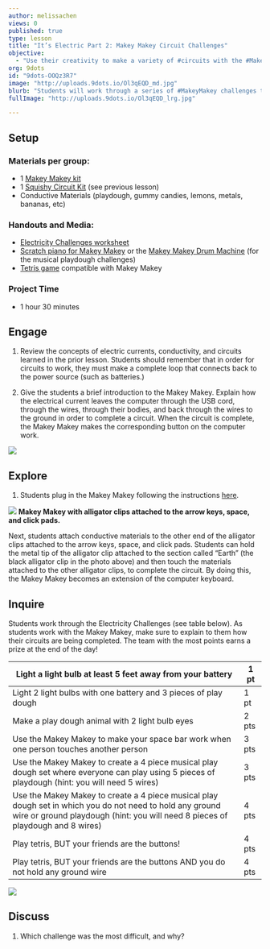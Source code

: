 ```yaml
---
author: melissachen
views: 0
published: true
type: lesson
title: "It’s Electric Part 2: Makey Makey Circuit Challenges"
objective: 
  - "Use their creativity to make a variety of #circuits with the #MakeyMakey"
org: 9dots
id: "9dots-OOQz3R7"
image: "http://uploads.9dots.io/Ol3qEQD_md.jpg"
blurb: "Students will work through a series of #MakeyMakey challenges to win points for their team."
fullImage: "http://uploads.9dots.io/Ol3qEQD_lrg.jpg"

---
```


## Setup
### Materials per group:

 - 1 [Makey Makey kit](http://www.makeymakey.com/) 
 - 1 [Squishy Circuit Kit](http://squishycircuitsstore.com/kits.html) (see previous lesson)
 - Conductive Materials (playdough, gummy candies, lemons, metals, bananas, etc)

### Handouts and Media:

 - [Electricity Challenges worksheet](http://9-dots.org/wp-uploads/2013/02/Electricity-Challenge.docx)
 - [Scratch piano for Makey Makey](http://scratch.mit.edu/projects/2543877/) or the [Makey Makey Drum Machine](http://www.makeymakey.com/howto.php) (for the musical playdough challenges)
 - [Tetris game](http://www.freetetris.org/game.php) compatible with Makey Makey

### Project Time

- 1 hour 30 minutes

## Engage

1. Review the concepts of electric currents, conductivity, and circuits learned in the prior lesson. Students should remember that in order for circuits to work, they must make a complete loop that connects back to the power source (such as batteries.) 

2. Give the students a brief introduction to the Makey Makey.  Explain how the electrical current leaves the computer through the USB cord, through the wires, through their bodies, and back through the wires to the ground in order to complete a circuit.  When the circuit is complete, the Makey Makey makes the corresponding button on the computer work.

![](http://uploads.9dots.io/OOtM1kf_md.jpg) 

## Explore

1. Students plug in the Makey Makey following the instructions [here](http://www.makeymakey.com/howto.php).  

![](http://uploads.9dots.io/OOtMUfp_md.jpg) 
**Makey Makey with alligator clips attached to the arrow keys, space, and click pads.**

Next, students attach conductive materials to the other end of the alligator clips attached to the arrow keys, space, and click pads.  Students can hold the metal tip of the alligator clip attached to the section called “Earth” (the black alligator clip in the photo above) and then touch the materials attached to the other alligator clips, to complete the circuit.  By doing this, the Makey Makey becomes an extension of the computer keyboard.

## Inquire
Students work through the Electricity Challenges (see table below).  As students work with the Makey Makey, make sure to explain to them how their circuits are being completed. The team with the most points earns a prize at the end of the day!

Light a light bulb at least 5 feet away from your battery | 1 pt 
--- | --- 
Light 2 light bulbs with one battery and 3 pieces of play dough | 1 pt 
Make a play dough animal with 2 light bulb eyes | 2 pts 
Use the Makey Makey to make your space bar work when one person touches another person | 3 pts 
Use the Makey Makey to create a 4 piece musical play dough set where everyone can play using 5 pieces of playdough (hint: you will need 5 wires) | 3 pts 
Use the Makey Makey to create a 4 piece musical play dough set in which you do not need to hold any ground wire or ground playdough (hint: you will need 8 pieces of playdough and 8 wires) | 4 pts 
Play tetris, BUT your friends are the buttons! | 4 pts 
Play tetris, BUT your friends are the buttons AND you do not hold any ground wire | 4 pts 

![](http://uploads.9dots.io/OOtYsw5_md.jpg) 

## Discuss
1. Which challenge was the most difficult, and why?
